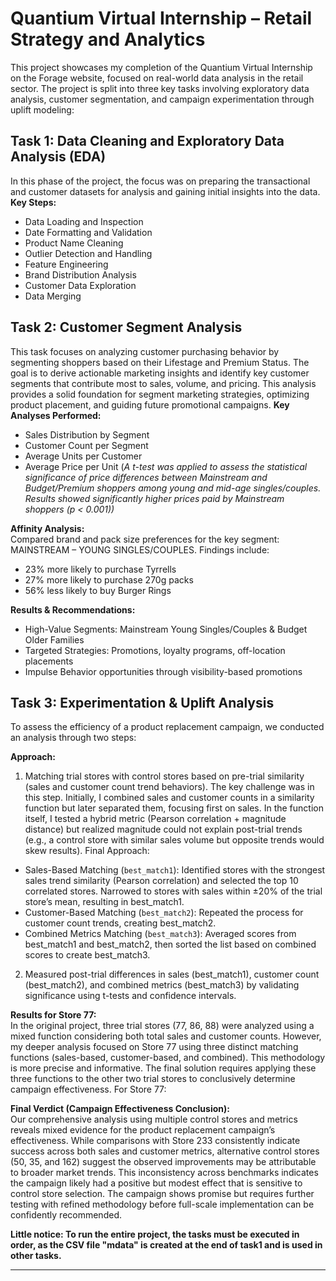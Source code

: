 # Quantium Virtual Internship – Retail Strategy and Analytics  
This project showcases my completion of the Quantium Virtual Internship on the Forage website, focused on real-world data analysis in the retail sector. The project is split into three key tasks involving exploratory data analysis, customer segmentation, and campaign experimentation through uplift modeling:

## Task 1: Data Cleaning and Exploratory Data Analysis (EDA)  
In this phase of the project, the focus was on preparing the transactional and customer datasets for analysis and gaining initial insights into the data.
**Key Steps:**  
- Data Loading and Inspection  
- Date Formatting and Validation  
- Product Name Cleaning  
- Outlier Detection and Handling  
- Feature Engineering  
- Brand Distribution Analysis  
- Customer Data Exploration  
- Data Merging  

## Task 2: Customer Segment Analysis  
This task focuses on analyzing customer purchasing behavior by segmenting shoppers based on their Lifestage and Premium Status. The goal is to derive actionable marketing insights and identify key customer segments that contribute most to sales, volume, and pricing.
This analysis provides a solid foundation for segment marketing strategies, optimizing product placement, and guiding future promotional campaigns.
**Key Analyses Performed:**  
- Sales Distribution by Segment  
- Customer Count per Segment  
- Average Units per Customer  
- Average Price per Unit (*A t-test was applied to assess the statistical significance of price differences between Mainstream and Budget/Premium shoppers among young and mid-age singles/couples. Results showed significantly higher prices paid by Mainstream shoppers (*p* < 0.001))*  

**Affinity Analysis:**  
Compared brand and pack size preferences for the key segment: MAINSTREAM – YOUNG SINGLES/COUPLES. Findings include:
- 23% more likely to purchase Tyrrells  
- 27% more likely to purchase 270g packs  
- 56% less likely to buy Burger Rings  

**Results & Recommendations:**  
- High-Value Segments: Mainstream Young Singles/Couples & Budget Older Families  
- Targeted Strategies: Promotions, loyalty programs, off-location placements  
- Impulse Behavior opportunities through visibility-based promotions  

## Task 3: Experimentation & Uplift Analysis  
To assess the efficiency of a product replacement campaign, we conducted an analysis through two steps:

**Approach:**  
1. Matching trial stores with control stores based on pre-trial similarity (sales and customer count trend behaviors).
The key challenge was in this step. Initially, I combined sales and customer counts in a similarity function but later separated them, focusing first on sales. In the function itself, I tested a hybrid metric (Pearson correlation + magnitude distance) but realized magnitude could not explain post-trial trends (e.g., a control store with similar sales volume but opposite trends would skew results).
Final Approach: 
- Sales-Based Matching (`best_match1`):
Identified stores with the strongest sales trend similarity (Pearson correlation) and selected the top 10 correlated stores. Narrowed to stores with sales within ±20% of the trial store’s mean, resulting in best_match1.
- Customer-Based Matching (`best_match2`):
Repeated the process for customer count trends, creating best_match2.
- Combined Metrics Matching (`best_match3`):
Averaged scores from best_match1 and best_match2, then sorted the list based on combined scores to create best_match3.
2. Measured post-trial differences in sales (best_match1), customer count (best_match2), and combined metrics (best_match3) by validating significance using t-tests and confidence intervals.

**Results for Store 77:**  
In the original project, three trial stores (77, 86, 88) were analyzed using a mixed function considering both total sales and customer counts. However, my deeper analysis focused on Store 77 using three distinct matching functions (sales-based, customer-based, and combined). This methodology is more precise and informative. The final solution requires applying these three functions to the other two trial stores to conclusively determine campaign effectiveness. For Store 77:

**Final Verdict (Campaign Effectiveness Conclusion):**  
Our comprehensive analysis using multiple control stores and metrics reveals mixed evidence for the product replacement campaign’s effectiveness. While comparisons with Store 233 consistently indicate success across both sales and customer metrics, alternative control stores (50, 35, and 162) suggest the observed improvements may be attributable to broader market trends. This inconsistency across benchmarks indicates the campaign likely had a positive but modest effect that is sensitive to control store selection. The campaign shows promise but requires further testing with refined methodology before full-scale implementation can be confidently recommended.


**Little notice: To run the entire project, the tasks must be executed in order, as the CSV file "mdata" is created at the end of task1 and is used in other tasks.**

---
